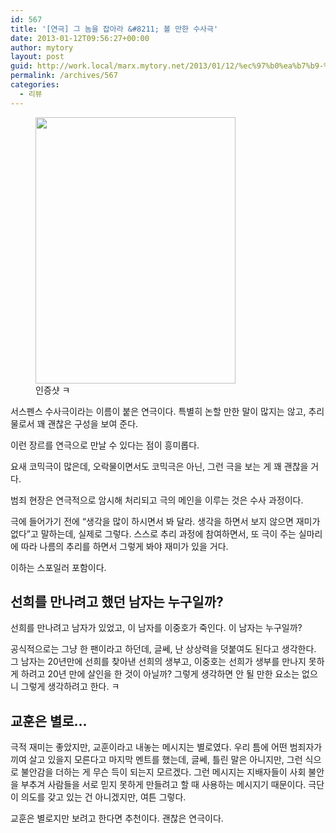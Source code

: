 ```yaml
---
id: 567
title: '[연극] 그 놈을 잡아라 &#8211; 볼 만한 수사극'
date: 2013-01-12T09:56:27+00:00
author: mytory
layout: post
guid: http://work.local/marx.mytory.net/2013/01/12/%ec%97%b0%ea%b7%b9-%ea%b7%b8-%eb%86%88%ec%9d%84-%ec%9e%a1%ec%95%84%eb%9d%bc-%eb%b3%bc-%eb%a7%8c%ed%95%9c-%ec%88%98%ec%82%ac%ea%b7%b9/
permalink: /archives/567
categories:
  - 리뷰
---
```

<p style="text-align: center; clear: none; float: none;">
  <figure style="width: 320px" class="wp-caption aligncenter"><img src="http://work.local/marx.mytory.net/wp-content/uploads/1/cfile23.uf.2403DA4150F367CA22CF99.jpg" width="320" height="426" filename="그놈을 잡아라 티켓.jpg" filemime="image/jpeg" /><figcaption class="wp-caption-text">인증샷 ㅋ</figcaption></figure>
</p>

서스펜스 수사극이라는 이름이 붙은 연극이다. 특별히 논할 만한 말이 많지는 않고, 추리물로서 꽤 괜찮은 구성을 보여 준다.&nbsp;

이런 장르를 연극으로 만날 수 있다는 점이 흥미롭다.

요새 코믹극이 많은데, 오락물이면서도 코믹극은 아닌, 그런 극을 보는 게 꽤 괜찮을 거다.

범죄 현장은 연극적으로 암시해 처리되고 극의 메인을 이루는 것은 수사 과정이다.

극에 들어가기 전에 &#8220;생각을 많이 하시면서 봐 달라. 생각을 하면서 보지 않으면 재미가 없다&#8221;고 말하는데, 실제로 그렇다. 스스로 추리 과정에 참여하면서, 또 극이 주는 실마리에 따라 나름의 추리를 하면서 그렇게 봐야 재미가 있을 거다.

이하는 스포일러 포함이다.

## 선희를 만나려고 했던 남자는 누구일까?

선희를 만나려고 남자가&nbsp;있었고, 이 남자를 이중호가 죽인다. 이 남자는 누구일까?

공식적으로는 그냥 한 팬이라고 하던데, 글쎄, 난 상상력을 덧붙여도 된다고 생각한다. 그 남자는 20년만에 선희를 찾아낸 선희의 생부고, 이중호는 선희가 생부를 만나지 못하게 하려고 20년 만에 살인을 한 것이 아닐까? 그렇게 생각하면 안 될 만한 요소는 없으니 그렇게 생각하려고 한다. ㅋ

## 교훈은 별로&#8230;

극적 재미는 좋았지만, 교훈이라고 내놓는 메시지는 별로였다. 우리 틈에 어떤 범죄자가 끼여 살고 있을지 모른다고 마지막 멘트를 했는데, 글쎄, 틀린 말은 아니지만, 그런 식으로 불안감을 더하는 게 무슨 득이 되는지 모르겠다. 그런 메시지는 지배자들이 사회 불안을 부추겨 사람들을 서로 믿지 못하게 만들려고 할 때 사용하는 메시지기 때문이다. 극단이 의도를 갖고 있는 건 아니겠지만, 여튼 그렇다.

교훈은 별로지만 보려고 한다면 추천이다. 괜찮은 연극이다.&nbsp;